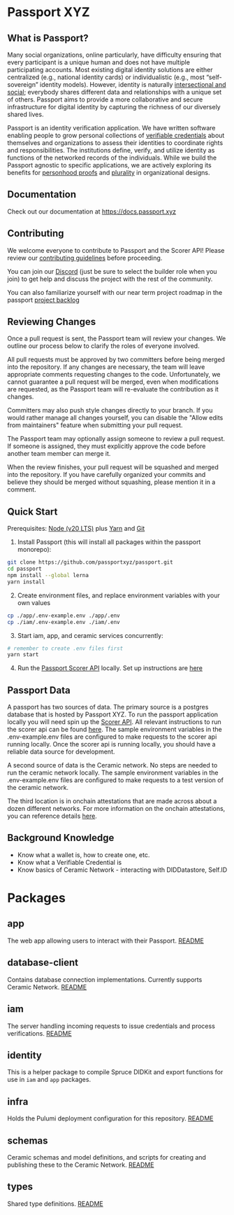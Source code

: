 # Passport XYZ

## What is Passport?

Many social organizations, online particularly, have difficulty ensuring that every participant is a unique human and does not have multiple participating accounts. Most existing digital identity solutions are either centralized (e.g., national identity cards) or individualistic (e.g., most “self-sovereign” identity models). However, identity is naturally [intersectional and social](https://www.radicalxchange.org/concepts/intersectional-social-identity/); everybody shares different data and relationships with a unique set of others. Passport aims to provide a more collaborative and secure infrastructure for digital identity by capturing the richness of our diversely shared lives.

Passport is an identity verification application. We have written software enabling people to grow personal collections of [verifiable credentials](https://decentralized-id.com/web-standards/w3c/verifiable-credentials/) about themselves and organizations to assess their identities to coordinate rights and responsibilities. The institutions define, verify, and utilize identity as functions of the networked records of the individuals. While we build the Passport agnostic to specific applications, we are actively exploring its benefits for [personhood proofs](https://en.wikipedia.org/wiki/Proof_of_personhood) and [plurality](https://www.radicalxchange.org/media/blog/why-i-am-a-pluralist/) in organizational designs.

## Documentation

Check out our documentation at https://docs.passport.xyz

## Contributing

We welcome everyone to contribute to Passport and the Scorer API! Please review our [contributing guidelines](./CONTRIBUTING.md) before proceeding.

You can join our [Discord](https://discord.gg/passport) (just be sure to select the builder role when you join) to get help and discuss the project with the rest of the community.

You can also familiarize yourself with our near term project roadmap in the passport [project backlog](https://github.com/orgs/passportxyz/projects/)

## Reviewing Changes

Once a pull request is sent, the Passport team will review your changes. We outline our process below to clarify the roles of everyone involved.

All pull requests must be approved by two committers before being merged into the repository. If any changes are necessary, the team will leave appropriate comments requesting changes to the code. Unfortunately, we cannot guarantee a pull request will be merged, even when modifications are requested, as the Passport team will re-evaluate the contribution as it changes.

Committers may also push style changes directly to your branch. If you would rather manage all changes yourself, you can disable the "Allow edits from maintainers" feature when submitting your pull request.

The Passport team may optionally assign someone to review a pull request. If someone is assigned, they must explicitly approve the code before another team member can merge it.

When the review finishes, your pull request will be squashed and merged into the repository. If you have carefully organized your commits and believe they should be merged without squashing, please mention it in a comment.

## Quick Start

Prerequisites: [Node (v20 LTS)](https://nodejs.org/en/download/) plus [Yarn](https://classic.yarnpkg.com/en/docs/install/) and [Git](https://git-scm.com/downloads)

1. Install Passport (this will install all packages within the passport monorepo):

```sh
git clone https://github.com/passportxyz/passport.git
cd passport
npm install --global lerna
yarn install
```

2. Create environment files, and replace environment variables with your own values

```sh
cp ./app/.env-example.env ./app/.env
cp ./iam/.env-example.env ./iam/.env
```

3. Start iam, app, and ceramic services concurrently:

```sh
# remember to create .env files first
yarn start
```

4. Run the [Passport Scorer API](https://github.com/passportxyz/passport-scorer/tree/main/api) locally. Set up instructions are [here](https://github.com/passportxyz/passport-scorer/blob/main/SETUP.md)

## Passport Data

A passport has two sources of data. The primary source is a postgres database that is hosted by Passport XYZ. To run the passport application locally you will need spin up the [Scorer API](https://github.com/passportxyz/passport-scorer/tree/main/api). All relevant instructions to run the scorer api can be found [here](https://github.com/passportxyz/passport-scorer/blob/main/SETUP.md). The sample environment variables in the .env-example.env files are configured to make requests to the scorer api running locally. Once the scorer api is running locally, you should have a reliable data source for development.

A second source of data is the Ceramic network. No steps are needed to run the ceramic network locally. The sample environment variables in the .env-example.env files are configured to make requests to a test version of the ceramic network.

The third location is in onchain attestations that are made across about a dozen different networks. For more information on the onchain attestations, you can reference details [here](https://easscan.org/).

## Background Knowledge

- Know what a wallet is, how to create one, etc.
- Know what a Verifiable Credential is
- Know basics of Ceramic Network - interacting with DIDDatastore, Self.ID

# Packages

## app

The web app allowing users to interact with their Passport. [README](app/README.md)

## database-client

Contains database connection implementations. Currently supports Ceramic Network. [README](database-client/README.md)

## iam

The server handling incoming requests to issue credentials and process verifications. [README](iam/README.md)

## identity

This is a helper package to compile Spruce DIDKit and export functions for use in `iam` and `app` packages.

## infra

Holds the Pulumi deployment configuration for this repository. [README](infra/README.md)

## schemas

Ceramic schemas and model definitions, and scripts for creating and publishing these to the Ceramic Network. [README](schemas/README.md)

## types

Shared type definitions. [README](types/README.md)
